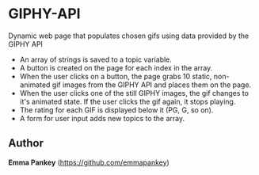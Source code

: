 # GIPHY-API

Dynamic web page that populates chosen gifs using data provided by the GIPHY API

* An array of strings is saved to a topic variable.
* A button is created on the page for each index in the array.
* When the user clicks on a button, the page grabs 10 static, non-animated gif images from the GIPHY API and places them on the page. 
* When the user clicks one of the still GIPHY images, the gif changes to it's animated state. If the user clicks the gif again, it stops playing.
* The rating for each GIF is displayed below it (PG, G, so on). 
* A form for user input adds new topics to the array.

## Author

**Emma Pankey** (https://github.com/emmapankey)
